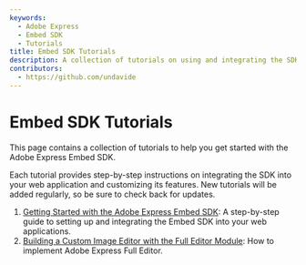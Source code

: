 ```yaml
---
keywords:
  - Adobe Express
  - Embed SDK
  - Tutorials
title: Embed SDK Tutorials
description: A collection of tutorials on using and integrating the SDK into your web application.
contributors:
  - https://github.com/undavide
---
```


# Embed SDK Tutorials

This page contains a collection of tutorials to help you get started with the Adobe Express Embed SDK.

Each tutorial provides step-by-step instructions on integrating the SDK into your web application and customizing its features. New tutorials will be added regularly, so be sure to check back for updates.

1. [Getting Started with the Adobe Express Embed SDK](./getting-started): A step-by-step guide to setting up and integrating the Embed SDK into your web applications.
2. [Building a Custom Image Editor with the Full Editor Module](./custom-image-editor): How to implement Adobe Express Full Editor.

<!-- This will be a landing page for Tutorials.

This page will contain the tutorials for Adobe Embed.

Sample:

1.  Getting Started with Adobe Express Embed SDK: A step-by-step guide to setting up and integrating the SDK into your web application.
2.  Building a Custom Image Editor with the Full Editor Module: How to implement and customize the Full Editor in your project.
3.  Implementing Quick Actions in Your Web App: Tutorial on adding and configuring Quick Actions to streamline user workflows.
4.  Customizing the Adobe Express Embed SDK UI: Guide to modifying UI elements to match your brand’s design.
5.  Integrating Adobe Express Embed SDK with React: A practical walkthrough on using the SDK with React applications.
6.  Optimizing Performance with Adobe Express Embed SDK: Tips and tricks for improving the performance of your SDK integration.
7.  Handling Errors and Debugging in Adobe Express Embed SDK: A tutorial on managing common errors and debugging issues within your application.
8.  Secure Your Application with Adobe Express Embed SDK: Best practices for implementing security measures in your SDK integration.
9.  Upgrading Your Project to the Latest SDK Version: Step-by-step process for updating your application to the newest SDK release.
10. Integrating Third-Party APIs with Adobe Express Embed SDK: How to combine the SDK with other services and APIs for enhanced functionality.
11.  Creating a Multilingual Application with Adobe Express Embed SDK: Implementing localization and supporting multiple languages using the SDK.
12.  Ensuring Accessibility in Adobe Express Embed SDK: How to make your SDK integration accessible to users with disabilities.
13.  Embedding Adobe Express Tools in a CMS: Tutorial on integrating Adobe Express Embed SDK with a content management system like WordPress. -->
